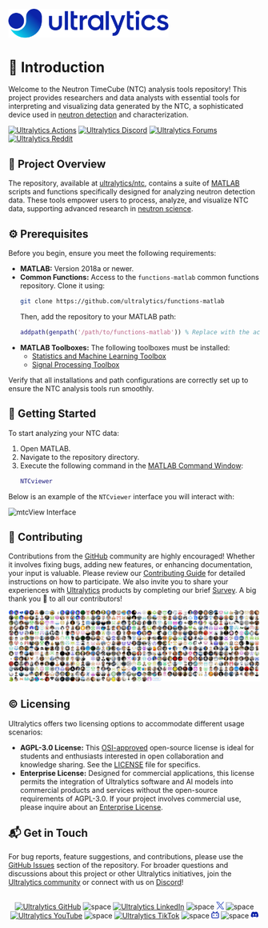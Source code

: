 <a href="https://www.ultralytics.com/"><img src="https://raw.githubusercontent.com/ultralytics/assets/main/logo/Ultralytics_Logotype_Original.svg" width="320" alt="Ultralytics logo"></a>

# 🌟 Introduction

Welcome to the Neutron TimeCube (NTC) analysis tools repository! This project provides researchers and data analysts with essential tools for interpreting and visualizing data generated by the NTC, a sophisticated device used in [neutron detection](https://en.wikipedia.org/wiki/Neutron_detection) and characterization.

[![Ultralytics Actions](https://github.com/ultralytics/ntc/actions/workflows/format.yml/badge.svg)](https://github.com/ultralytics/ntc/actions/workflows/format.yml)
[![Ultralytics Discord](https://img.shields.io/discord/1089800235347353640?logo=discord&logoColor=white&label=Discord&color=blue)](https://discord.com/invite/ultralytics)
[![Ultralytics Forums](https://img.shields.io/discourse/users?server=https%3A%2F%2Fcommunity.ultralytics.com&logo=discourse&label=Forums&color=blue)](https://community.ultralytics.com/)
[![Ultralytics Reddit](https://img.shields.io/reddit/subreddit-subscribers/ultralytics?style=flat&logo=reddit&logoColor=white&label=Reddit&color=blue)](https://reddit.com/r/ultralytics)

## 📜 Project Overview

The repository, available at [ultralytics/ntc](https://github.com/ultralytics/ntc), contains a suite of [MATLAB](https://www.mathworks.com/products/matlab.html) scripts and functions specifically designed for analyzing neutron detection data. These tools empower users to process, analyze, and visualize NTC data, supporting advanced research in [neutron science](https://en.wikipedia.org/wiki/Neutron_science).

## ⚙️ Prerequisites

Before you begin, ensure you meet the following requirements:

- **MATLAB:** Version 2018a or newer.
- **Common Functions:** Access to the `functions-matlab` common functions repository. Clone it using:
  ```bash
  git clone https://github.com/ultralytics/functions-matlab
  ```
  Then, add the repository to your MATLAB path:
  ```matlab
  addpath(genpath('/path/to/functions-matlab')) % Replace with the actual path
  ```
- **MATLAB Toolboxes:** The following toolboxes must be installed:
  - [Statistics and Machine Learning Toolbox](https://www.mathworks.com/products/statistics.html)
  - [Signal Processing Toolbox](https://www.mathworks.com/products/signal.html)

Verify that all installations and path configurations are correctly set up to ensure the NTC analysis tools run smoothly.

## 🚀 Getting Started

To start analyzing your NTC data:

1.  Open MATLAB.
2.  Navigate to the repository directory.
3.  Execute the following command in the [MATLAB Command Window](https://www.mathworks.com/help/matlab/learn_matlab/command-window.html):
    ```matlab
    NTCviewer
    ```

Below is an example of the `NTCviewer` interface you will interact with:

![mtcView Interface](https://github.com/ultralytics/ntc/assets/26833433/32d0b7b9-4626-43c8-9ae1-85930414ea70)

## 🤝 Contributing

Contributions from the [GitHub](https://github.com/) community are highly encouraged! Whether it involves fixing bugs, adding new features, or enhancing documentation, your input is valuable. Please review our [Contributing Guide](https://docs.ultralytics.com/help/contributing/) for detailed instructions on how to participate. We also invite you to share your experiences with [Ultralytics](https://www.ultralytics.com/) products by completing our brief [Survey](https://www.ultralytics.com/survey?utm_source=github&utm_medium=social&utm_campaign=Survey). A big thank you 🙏 to all our contributors!

[![Ultralytics open-source contributors](https://raw.githubusercontent.com/ultralytics/assets/main/im/image-contributors.png)](https://github.com/ultralytics/ultralytics/graphs/contributors)

## ©️ Licensing

Ultralytics offers two licensing options to accommodate different usage scenarios:

- **AGPL-3.0 License:** This [OSI-approved](https://opensource.org/license) open-source license is ideal for students and enthusiasts interested in open collaboration and knowledge sharing. See the [LICENSE](https://github.com/ultralytics/ntc/blob/main/LICENSE) file for specifics.
- **Enterprise License:** Designed for commercial applications, this license permits the integration of Ultralytics software and AI models into commercial products and services without the open-source requirements of AGPL-3.0. If your project involves commercial use, please inquire about an [Enterprise License](https://www.ultralytics.com/license).

## 📬 Get in Touch

For bug reports, feature suggestions, and contributions, please use the [GitHub Issues](https://github.com/ultralytics/ntc/issues) section of the repository. For broader questions and discussions about this project or other Ultralytics initiatives, join the [Ultralytics community](https://community.ultralytics.com/) or connect with us on [Discord](https://discord.com/invite/ultralytics)!

<br>
<div align="center">
  <a href="https://github.com/ultralytics"><img src="https://github.com/ultralytics/assets/raw/main/social/logo-social-github.png" width="3%" alt="Ultralytics GitHub"></a>
  <img src="https://github.com/ultralytics/assets/raw/main/social/logo-transparent.png" width="3%" alt="space">
  <a href="https://www.linkedin.com/company/ultralytics/"><img src="https://github.com/ultralytics/assets/raw/main/social/logo-social-linkedin.png" width="3%" alt="Ultralytics LinkedIn"></a>
  <img src="https://github.com/ultralytics/assets/raw/main/social/logo-transparent.png" width="3%" alt="space">
  <a href="https://twitter.com/ultralytics"><img src="https://github.com/ultralytics/assets/raw/main/social/logo-social-twitter.png" width="3%" alt="Ultralytics Twitter"></a>
  <img src="https://github.com/ultralytics/assets/raw/main/social/logo-transparent.png" width="3%" alt="space">
  <a href="https://youtube.com/ultralytics"><img src="https://github.com/ultralytics/assets/raw/main/social/logo-social-youtube.png" width="3%" alt="Ultralytics YouTube"></a>
  <img src="https://github.com/ultralytics/assets/raw/main/social/logo-transparent.png" width="3%" alt="space">
  <a href="https://www.tiktok.com/@ultralytics"><img src="https://github.com/ultralytics/assets/raw/main/social/logo-social-tiktok.png" width="3%" alt="Ultralytics TikTok"></a>
  <img src="https://github.com/ultralytics/assets/raw/main/social/logo-transparent.png" width="3%" alt="space">
  <a href="https://ultralytics.com/bilibili"><img src="https://github.com/ultralytics/assets/raw/main/social/logo-social-bilibili.png" width="3%" alt="Ultralytics BiliBili"></a>
  <img src="https://github.com/ultralytics/assets/raw/main/social/logo-transparent.png" width="3%" alt="space">
  <a href="https://discord.com/invite/ultralytics"><img src="https://github.com/ultralytics/assets/raw/main/social/logo-social-discord.png" width="3%" alt="Ultralytics Discord"></a>
</div>
